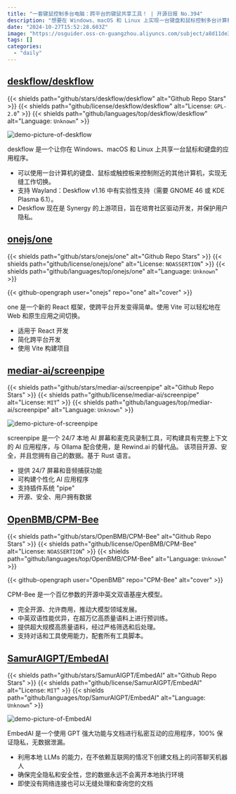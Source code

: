 ```yaml
---
title: "一套键鼠控制多台电脑：跨平台的键鼠共享工具！ | 开源日报 No.394"
description: "想要在 Windows、macOS 和 Linux 上实现一台键盘和鼠标控制多台计算机的梦想吗？deskflow 应用程序能帮你实现！支持 Wayland、保护用户隐私，现在是 Synergy 的上游项目，赶快体验一下吧！"
date: "2024-10-27T15:52:28.603Z"
image: "https://osguider.oss-cn-guangzhou.aliyuncs.com/subject/a8d11de38ec72dc9ac048dec66d5a55b.png"
tags: []
categories:
  - "daily"
---
```


## [deskflow/deskflow](https://github.com/deskflow/deskflow)

{{< shields path="github/stars/deskflow/deskflow" alt="Github Repo Stars" >}} {{< shields path="github/license/deskflow/deskflow" alt="License: `GPL-2.0`" >}} {{< shields path="github/languages/top/deskflow/deskflow" alt="Language: `Unknown`" >}}

![demo-picture-of-deskflow](https://static.osguider.com/subject/github/deskflow/deskflow/283539b15f13aea16ad370cb6fcbbc86.png)

deskflow 是一个让你在 Windows、macOS 和 Linux 上共享一台鼠标和键盘的应用程序。

- 可以使用一台计算机的键盘、鼠标或触控板来控制附近的其他计算机，实现无缝工作切换。
- 支持 Wayland：Deskflow v1.16 中有实验性支持（需要 GNOME 46 或 KDE Plasma 6.1）。
- Deskflow 现在是 Synergy 的上游项目，旨在培育社区驱动开发，并保护用户隐私。

## [onejs/one](https://github.com/onejs/one)

{{< shields path="github/stars/onejs/one" alt="Github Repo Stars" >}} {{< shields path="github/license/onejs/one" alt="License: `NOASSERTION`" >}} {{< shields path="github/languages/top/onejs/one" alt="Language: `Unknown`" >}}

{{< github-opengraph user="onejs" repo="one" alt="cover" >}}

one 是一个新的 React 框架，使跨平台开发变得简单。使用 Vite 可以轻松地在 Web 和原生应用之间切换。

- 适用于 React 开发
- 简化跨平台开发
- 使用 Vite 构建项目

## [mediar-ai/screenpipe](https://github.com/mediar-ai/screenpipe)

{{< shields path="github/stars/mediar-ai/screenpipe" alt="Github Repo Stars" >}} {{< shields path="github/license/mediar-ai/screenpipe" alt="License: `MIT`" >}} {{< shields path="github/languages/top/mediar-ai/screenpipe" alt="Language: `Unknown`" >}}

![demo-picture-of-screenpipe](https://static.osguider.com/subject/github/mediar-ai/screenpipe/380ec351f16b7230708d519c7d8a6c8f.png)

screenpipe 是一个 24/7 本地 AI 屏幕和麦克风录制工具，可构建具有完整上下文的 AI 应用程序，与 Ollama 配合使用，是 Rewind.ai 的替代品。
该项目开源、安全，并且您拥有自己的数据。基于 Rust 语言。

- 提供 24/7 屏幕和音频捕获功能
- 可构建个性化 AI 应用程序
- 支持插件系统 "pipe"
- 开源、安全、用户拥有数据

## [OpenBMB/CPM-Bee](https://github.com/OpenBMB/CPM-Bee)

{{< shields path="github/stars/OpenBMB/CPM-Bee" alt="Github Repo Stars" >}} {{< shields path="github/license/OpenBMB/CPM-Bee" alt="License: `NOASSERTION`" >}} {{< shields path="github/languages/top/OpenBMB/CPM-Bee" alt="Language: `Unknown`" >}}

{{< github-opengraph user="OpenBMB" repo="CPM-Bee" alt="cover" >}}

CPM-Bee 是一个百亿参数的开源中英文双语基座大模型。

- 完全开源、允许商用，推动大模型领域发展。
- 中英双语性能优异，在超万亿高质量语料上进行预训练。
- 提供超大规模高质量语料，经过严格筛选和后处理。
- 支持对话和工具使用能力，配套所有工具脚本。

## [SamurAIGPT/EmbedAI](https://github.com/SamurAIGPT/EmbedAI)

{{< shields path="github/stars/SamurAIGPT/EmbedAI" alt="Github Repo Stars" >}} {{< shields path="github/license/SamurAIGPT/EmbedAI" alt="License: `MIT`" >}} {{< shields path="github/languages/top/SamurAIGPT/EmbedAI" alt="Language: `Unknown`" >}}

![demo-picture-of-EmbedAI](https://static.osguider.com/subject/github/SamurAIGPT/EmbedAI/8c6f4e57c07f700ce9647727571bad3a.png)

EmbedAI 是一个使用 GPT 强大功能与文档进行私密互动的应用程序，100% 保证隐私，无数据泄漏。

- 利用本地 LLMs 的能力，在不依赖互联网的情况下创建文档上的问答聊天机器人
- 确保完全隐私和安全性，您的数据永远不会离开本地执行环境
- 即使没有网络连接也可以无缝处理和查询您的文档